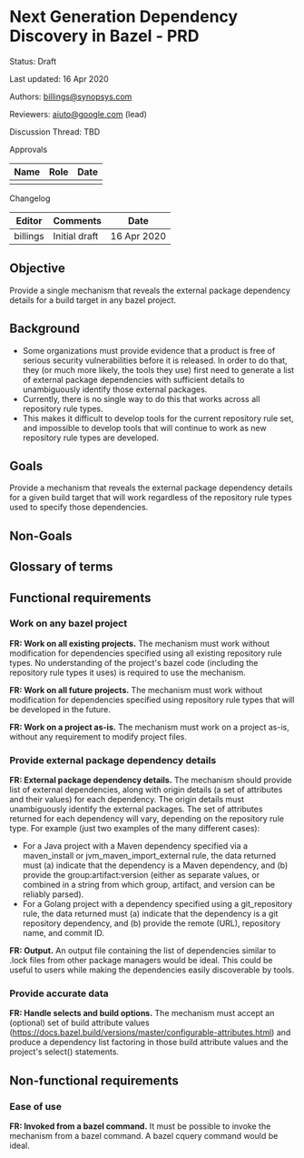 # Next Generation Dependency Discovery in Bazel - PRD

Status: Draft

Last updated: 16 Apr 2020

Authors: billings@synopsys.com

Reviewers: aiuto@google.com (lead)

Discussion Thread: TBD

Approvals

| Name         | Role                              | Date           |
| ------------ | ----------------------------------------------------- | -------------- |
|              |                                   |                |



Changelog

| Editor       | Comments                                              | Date           |
| ------------ | ----------------------------------------------------- | -------------- |
| billings     | Initial draft                                         | 16 Apr 2020    |


## Objective

Provide a single mechanism that reveals the external package dependency details for a build target in any bazel project.

## Background

- Some organizations must provide evidence that a product is free of serious security vulnerabilities before it is released. In order to do that, they (or much more likely, the tools they use) first need to generate a list of external package dependencies with sufficient details to unambiguously identify those external packages.
- Currently, there is no single way to do this that works across all repository rule types.
- This makes it difficult to develop tools for the current repository rule set, and impossible to develop tools that will continue to work as new repository rule types are developed.

## Goals

Provide a mechanism that reveals the external package dependency details for a given build target that will work regardless of the repository rule types used to specify those dependencies.

## Non-Goals

## Glossary of terms

## Functional requirements

### Work on any bazel project

**FR: Work on all existing projects.** The mechanism must work without modification for dependencies specified using all existing repository rule types. No understanding of the project&#39;s bazel code (including the repository rule types it uses) is required to use the mechanism.

**FR: Work on all future projects.** The mechanism must work without modification for dependencies specified using repository rule types that will be developed in the future.

**FR: Work on a project as-is.** The mechanism must work on a project as-is, without any requirement to modify project files.

### Provide external package dependency details

**FR: External package dependency details.** The mechanism should provide list of external dependencies, along with origin details (a set of attributes and their values) for each dependency. The origin details must unambiguously identify the external packages. The set of attributes returned for each dependency will vary, depending on the repository rule type. For example (just two examples of the many different cases):

- For a Java project with a Maven dependency specified via a maven\_install or jvm\_maven\_import\_external rule, the data returned must (a) indicate that the dependency is a Maven dependency, and (b) provide the group:artifact:version (either as separate values, or combined in a string from which group, artifact, and version can be reliably parsed).
- For a Golang project with a dependency specified using a git\_repository rule, the data returned must (a) indicate that the dependency is a git repository dependency, and (b) provide the remote (URL), repository name, and commit ID.

**FR: Output.** An output file containing the list of dependencies similar to .lock files from other package managers would be ideal. This could be useful to users while making the dependencies easily discoverable by tools.

### Provide accurate data

**FR: Handle selects and build options.** The mechanism must accept an (optional) set of build attribute values (https://docs.bazel.build/versions/master/configurable-attributes.html) and produce a dependency list factoring in those build attribute values and the project&#39;s select() statements.

## Non-functional requirements

### Ease of use

**FR: Invoked from a bazel command.** It must be possible to invoke the mechanism from a bazel command. A bazel cquery command would be ideal.

